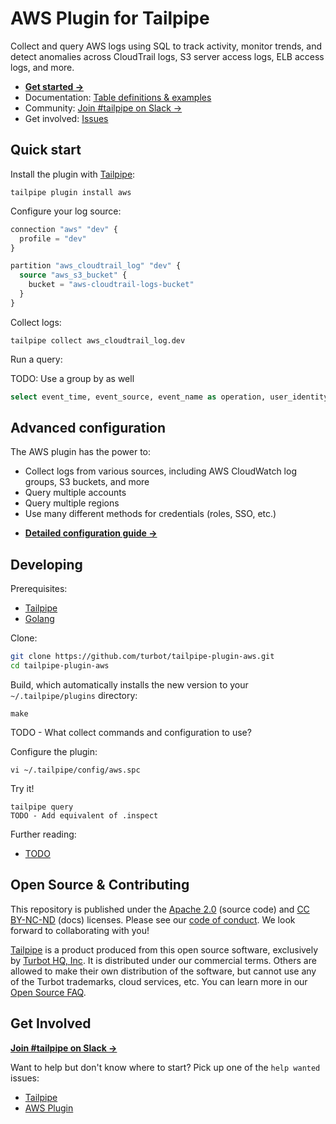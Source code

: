 # AWS Plugin for Tailpipe

Collect and query AWS logs using SQL to track activity, monitor trends, and detect anomalies across CloudTrail logs, S3 server access logs, ELB access logs, and more.

- **[Get started →](https://hub.tailpipe.io/plugins/turbot/aws)**
- Documentation: [Table definitions & examples](https://hub.tailpipe.io/plugins/turbot/aws/tables)
- Community: [Join #tailpipe on Slack →](https://turbot.com/community/join)
- Get involved: [Issues](https://github.com/turbot/tailpipe-plugin-aws/issues)

## Quick start

Install the plugin with [Tailpipe](https://tailpipe.io):

```shell
tailpipe plugin install aws
```

Configure your log source:

```terraform
connection "aws" "dev" {
  profile = "dev"
}

partition "aws_cloudtrail_log" "dev" {
  source "aws_s3_bucket" {
    bucket = "aws-cloudtrail-logs-bucket"
  }
}
```

Collect logs:

```shell
tailpipe collect aws_cloudtrail_log.dev
```

Run a query:

TODO: Use a group by as well

```sql
select event_time, event_source, event_name as operation, user_identity from aws_cloudtrail_log where not read_only;
```

## Advanced configuration

The AWS plugin has the power to:
* Collect logs from various sources, including AWS CloudWatch log groups, S3 buckets, and more
* Query multiple accounts
* Query multiple regions
* Use many different methods for credentials (roles, SSO, etc.)

- **[Detailed configuration guide →](https://hub.tailpipe.io/plugins/turbot/aws#get-started)**

## Developing

Prerequisites:

- [Tailpipe](https://tailpipe.io/downloads)
- [Golang](https://golang.org/doc/install)

Clone:

```sh
git clone https://github.com/turbot/tailpipe-plugin-aws.git
cd tailpipe-plugin-aws
```

Build, which automatically installs the new version to your `~/.tailpipe/plugins` directory:

```
make
```

TODO - What collect commands and configuration to use?

Configure the plugin:

```
vi ~/.tailpipe/config/aws.spc
```

Try it!

```
tailpipe query
TODO - Add equivalent of .inspect
```

Further reading:

- [TODO](https://tailpipe.io/docs/reference/develop/todo)

## Open Source & Contributing

This repository is published under the [Apache 2.0](https://www.apache.org/licenses/LICENSE-2.0) (source code) and [CC BY-NC-ND](https://creativecommons.org/licenses/by-nc-nd/2.0/) (docs) licenses. Please see our [code of conduct](https://github.com/turbot/.github/blob/main/CODE_OF_CONDUCT.md). We look forward to collaborating with you!

[Tailpipe](https://tailpipe.io) is a product produced from this open source software, exclusively by [Turbot HQ, Inc](https://turbot.com). It is distributed under our commercial terms. Others are allowed to make their own distribution of the software, but cannot use any of the Turbot trademarks, cloud services, etc. You can learn more in our [Open Source FAQ](https://turbot.com/open-source).

## Get Involved

**[Join #tailpipe on Slack →](https://turbot.com/community/join)**

Want to help but don't know where to start? Pick up one of the `help wanted` issues:

- [Tailpipe](https://github.com/turbot/tailpipe/labels/help%20wanted)
- [AWS Plugin](https://github.com/turbot/tailpipe-plugin-aws/labels/help%20wanted)
